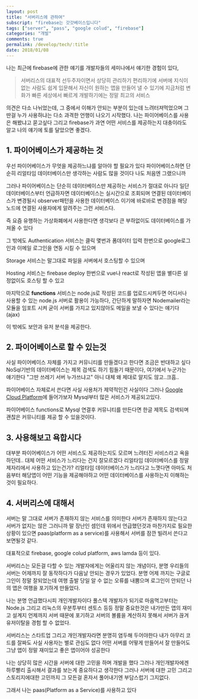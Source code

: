 ```yaml
---
layout: post
title: "서버리스에 관하여"
subscript: "firebase는 갓갓베이스입니다"
tags: ["server", "pass", "google colud", "firebase"]
categories: "개발"
comments: true
permalink: /develop/tech/:title
date: 2018/01/08
---
```


나는 최근에 firebase에 관한 얘기를 개발자들의 세미나에서 얘기한 경험이 있다,

> 서버리스의 대표적 선두주자이면서 상당히 관리하기 편리하기에 서버에 지식이 없는 사람도 쉽게 입문해서 자신이 원하는 앱을 만들어 낼 수 있기에 지금처럼 변화가 빠른 세상에서 빠르게 개발하기에는 정말 최고의 서비스

의견은 다소 나뉘었는데, 그 중에서 이해가 안되는 부분이 있는데 느려터져먹었으며 그딴걸 누가 사용하냐는 다소 과격한 언행이 나오기 시작했다.
나는 파이어베이스를 사용은 해봤냐고 묻고싶다 그리고 firebase가 과연 어떤 서비스를 제공하는지 대충이라도 알고 나의 얘기에 토를 달았으면 좋겠다.

## 1. 파이어베이스가 제공하는 것

우선 파이어베이스가 무엇을 제공하느냐를 알아야 할 필요가 있다 파이어베이스하면 단순히 리얼타임 데이터베이스만 생각하는 사람도 많을 것이다 나도 처음엔 그랬으니까

그러나 파이어베이스는 단순히 데이터베이스만 제공하는 서비스가 절대로 아니다 일단 데이터베이스부터 언급하자면 데이터베이스는 실시간으로 조회되며 연결된 데이터베이스가 변경될시 observer패턴을 사용한 데이터베이스 이기에 바로바로 변경점을 해당 노드에 연결된 사용자에게 알려주는 그런 서비스다.

즉 요즘 유행하는 가상화폐에서 사용한다면 생각보다 큰 부하없이도 데이터베이스를 가져올 수 있다

그 밖에도 Authentication 서비스는 클릭 몇번과 폼데이터 입력 한번으로 google로그인과 이메일 로그인을 연동 시킬 수 있으며

Storage 서비스는 말그대로 파일을 서버에서 호스팅할 수 있으며

Hosting 서비스는 firebase deploy 한번으로 vue나 react로 작성된 앱을 별다른 설정없이도 호스팅 할 수 있고

마지막으로 **functions** 서비스는 node.js로 작성된 코드를 업로드시켜두면 어디서나 사용할 수 있는 node.js 서버로 활용이 가능하다, 간단하게 말하자면 Nodemailer라는 모듈을 임포트 시켜 굳이 서버를 가지고 있지않아도 메일을 보낼 수 있다는 얘기다(ajax)

이 밖에도 보안과 유저 분석을 제공한다.

## 2. 파이어베이스로 할 수 있는것

사실 파이어베이스 자체를 가지고 커뮤니티를 만들겠다고 한다면 조금은 반대하고 싶다 NoSql기반의 데이터베이스는 제목 검색도 하기 힘들기 때문이다, 여기에서 누군가는 얘기한다 "그딴 쓰레기 서버 누가쓰냐고" 아니 대체 왜 제대로 알지도 않고..크흠..

파이어베이스 자체로서 쓴다면 사실 사용처가 제약적인건 사실이다 그러나 [Google Cloud Platform](https://console.cloud.google.com/)에 들어가보자 Mysql부터 많은 서비스가 제공되고있다.

파이어베이스 functions로 Mysql 연결후 커뮤니티를 만든다면 한글 제목도 검색되며 괜찮은 커뮤니티를 제공 할 수 있을것이다.

## 3. 사용해보고 욕합시다

대부분 파이어베이스가 어떤 서비스도 제공하는지도 모르며 느려터진 서비스라고 욕을하던데.. 대체 어떤 서비스가 느리다는 건지 잘모르겠다 리얼타임 데이터베이스를 정말 제자리에서 사용하고 있는건가? 리얼타임 데이터베이스가 느리다고 느꼇다면 아마도 처음부터 해당앱이 어떤 기능을 제공해야하고 어떤 데이터베이스를 사용하는지 이해하는것이 필요하다.

## 4. 서버리스에 대해서

서버는 말 그대로 서버가 존재하지 않는 서비스를 의미한다 서버가 존재하지 않는다고 서버가 없지는 않은 그러니까 말 장난인 셈인데 위에서 언급했던것과 마찬가지로 필요한 상황이 있으면 paas(platform as a service)를 사용해서 서버를 잠깐 빌려서 쓴다고 보면될것 같다.

대표적으로 firebase, google colud platform, aws lamda 등이 있다.

서버리스는 모든걸 다할 수 있는 개발자에게는 어울리지 않는 개념이다, 분명 우리들의 서버는 어제까지 잘 동작하다가 다음날 안되는 경우가 있었다. 분명 어제 까지는 구글로그인이 정말 잘되었는데 여행 출발 당일 알 수 없는 오류를 내뿜으며 로그인이 안되던 나의 앱은 여행을 포기하게 만들었다.

나는 분명 언급했다시피 개인개발자이다 풀스텍 개발자가 되기로 마음먹고부터는 Node.js 그리고 리눅스의 우분투부터 센토스 등등 정말 중요한것은 내가만든 앱의 재미고 설계지 언제까지 서버 때문에 포기하고 서버의 볼륨을 계산하지 못해서 서버가 끊겨 유저이탈을 경험 할 수 없었다.

서버리스는 스타트업 그리고 개인개발자라면 분명히 염두해 두어야한다 내가 아무리 코드를 잘짜도 사실 사용자는 별로 관심도 없다 어떤 서버를 어떻게 만들어서 잘 만들어도 그냥 앱이 정말 재미있고 좋은 앱이어야 성공한다

나는 상당히 많은 시간을 서버에 대한 고민을 하며 개발을 했다 그러나 개인개발자에겐 하루빨리 출시해서 결과를 보는게 중요하다고 생각한다 그러나 서버에 대한 고민 그리고 스토리지에대한 고민까지 그 모든걸 혼자서 풀어내기엔 부담스럽기 그지없다.

그래서 나는 paas(Platform as a Service)를 사용하고 있다
